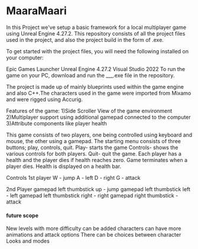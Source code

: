 # MaaraMaari
In this Project we've setup a basic framework for a local multiplayer game using Unreal Engine 4.27.2. This repository consists of all the project files used in the project, and also the project build in the form of .exe.

To get started with the project files, you will need the following installed on your computer:

Epic Games Launcher
Unreal Engine 4.27.2
Visual Studio 2022
To run the game on your PC, download and run the ___.exe file in the repository.

The project is made up of mainly blueprints used within the game engine and also C++.The characters used in the game were imported from Mixamo and were rigged using Accurig.

Features of the game: 1)Side Scroller View of the game environment 2)Multiplayer support using additional gamepad connected to the computer 3)Attribute components like player health

This game consists of two players, one being controlled using keyboard and mouse, the other using a gamepad. The starting menu consists of three buttons; play, controls, quit. Play- starts the game Controls- shows the various controls for both players. Quit- quit the game.
Each player has a health and the player dies if health reaches zero.
Game terminates when a player dies.
Health is displayed on a health bar.

Controls
1st player
W - jump
A - left
D - right
G - attack

2nd Player
gamepad left thumbstick up - jump
gamepad left thumbstick left - left
gamepad left thumbstick right - right
gamepad right thumbstick - attack


<h4> future scope</h4>
New levels with more difficulty can be added
characters can have more animations and attack options
There can be choices between character Looks and modes


